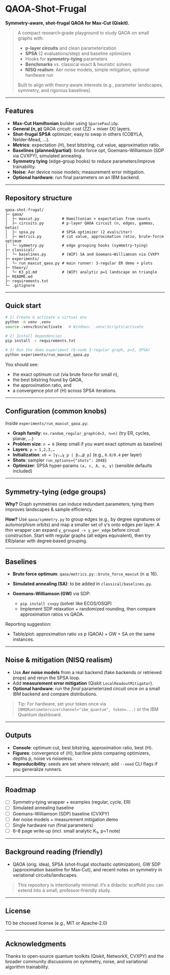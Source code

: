 # QAOA‑Shot‑Frugal

**Symmetry‑aware, shot‑frugal QAOA for Max‑Cut (Qiskit).**

> A compact research‑grade playground to study QAOA on small graphs with:
>
> * **p‑layer circuits** and clean parameterization
> * **SPSA** (2 evaluations/step) and baseline optimizers
> * Hooks for **symmetry‑tying** parameters
> * **Benchmarks** vs. classical exact & heuristic solvers
> * **NISQ realism**: Aer noise models, simple mitigation, optional hardware run
>
> Built to align with theory‑aware interests (e.g., parameter landscapes, symmetry, and rigorous baselines).

---

##  Features

* **Max‑Cut Hamiltonian** builder using `SparsePauliOp`.
* **General (n, p)** QAOA circuit: cost (ZZ) + mixer (X) layers.
* **Shot‑frugal SPSA** optimizer; easy to swap in others (COBYLA, Nelder‑Mead, …).
* **Metrics**: expectation ⟨H⟩, best bitstring, cut value, approximation ratio.
* **Baselines (planned/partial)**: brute force opt, Goemans–Williamson (SDP via CVXPY), simulated annealing.
* **Symmetry tying** (edge‑group hooks) to reduce parameters/improve trainability.
* **Noise**: Aer device noise models; measurement error mitigation.
* **Optional hardware**: run final parameters on an IBM backend.

---

##  Repository structure

```
qaoa-shot-frugal/
├─ qaoa/
│  ├─ maxcut.py          # Hamiltonian + expectation from counts
│  ├─ circuits.py        # p‑layer QAOA circuit (n, edges, gammas, betas)
│  ├─ spsa.py            # SPSA optimizer (2 evals/iter)
│  ├─ metrics.py         # cut value, approximation ratio, brute‑force optimum
│  └─ symmetry.py        # edge grouping hooks (symmetry‑tying)
├─ classical/
│  └─ baselines.py       # (WIP) SA and Goemans–Williamson via CVXPY
├─ experiments/
│  └─ run_maxcut_qaoa.py # main runner: 3‑regular ER demo + plots
├─ theory/
│  └─ K3_p1.md           # (WIP) analytic p=1 landscape on triangle
├─ README.md
├─ requirements.txt
└─ .gitignore
```

---

##  Quick start

```bash
# 1) Create & activate a virtual env
python -m venv .venv
source .venv/bin/activate   # Windows: .venv\Scripts\activate

# 2) Install dependencies
pip install -r requirements.txt

# 3) Run the demo experiment (6‑node 3‑regular graph, p=2, SPSA)
python experiments/run_maxcut_qaoa.py
```

You should see:

* the exact optimum cut (via brute force for small n),
* the best bitstring found by QAOA,
* the approximation ratio, and
* a convergence plot of ⟨H⟩ across SPSA iterations.

---

##  Configuration (common knobs)

Inside `experiments/run_maxcut_qaoa.py`:

* **Graph family**: `nx.random_regular_graph(d=3, n=n)` (try ER, cycles, planar, …)
* **Problem size**: `n = 6` (keep small if you want exact optimum as baseline)
* **Layers**: `p = 1,2,3,…`
* **Initialization**: `x0 = [γ₁…γ_p | β₁…β_p]` (e.g., `0.8/0.4` per layer)
* **Shots**: sampler `run_options={"shots": 2048}`
* **Optimizer**: SPSA hyper‑params `(a, c, A, α, γ)` (sensible defaults included)

---

##  Symmetry‑tying (edge groups)

**Why?** Graph symmetries can induce redundant parameters; tying them improves landscapes & sample efficiency.

**How?** Use `qaoa/symmetry.py` to group edges (e.g., by degree signatures or automorphism orbits) and map a smaller set of γ’s onto edges per layer. A thin wrapper can expand `γ_grouped -> γ_per_edge` before circuit construction. Start with regular graphs (all edges equivalent), then try ER/planar with degree‑based grouping.

---

##  Baselines

* **Brute force optimum**: `qaoa/metrics.py::brute_force_maxcut` (n ≲ 16).
* **Simulated annealing (SA)**: to be added in `classical/baselines.py`.
* **Goemans–Williamson (GW)** via SDP:

  * `pip install cvxpy` (solver like ECOS/OSQP)
  * Implement SDP relaxation + randomized rounding, then compare approximation ratios vs QAOA.

Reporting suggestion:

* Table/plot: approximation ratio vs p (QAOA) + GW + SA on the same instances.

---

##  Noise & mitigation (NISQ realism)

* Use **Aer noise models** from a real backend (fake backends or retrieved props) and rerun the SPSA loop.
* Add **measurement error mitigation** (Qiskit `LocalReadoutMitigator`).
* **Optional hardware**: run the *final* parameterized circuit once on a small IBM backend and compare distributions.

> Tip: For hardware, set your token once via `IBMQRuntimeService(channel="ibm_quantum", token=...)` or the IBM Quantum dashboard.

---

##  Outputs

* **Console**: optimum cut, best bitstring, approximation ratio, best ⟨H⟩.
* **Figures**: convergence of ⟨H⟩; bar/line plots comparing optimizers, depths p, noise vs noiseless.
* **Reproducibility**: seeds are set where relevant; add `--seed` CLI flags if you generalize runners.

---

##  Roadmap

* [ ] Symmetry‑tying wrapper + examples (regular, cycle, ER)
* [ ] Simulated annealing baseline
* [ ] Goemans–Williamson (SDP) baseline (CVXPY)
* [ ] Aer noise models + measurement mitigation demo
* [ ] Single hardware run (final parameters)
* [ ] 6–8 page write‑up (incl. small analytic K₃, p=1 note)

---

##  Background reading (friendly)

* QAOA (orig. idea), SPSA (shot‑frugal stochastic optimization), GW SDP (approximation baseline for Max‑Cut), and recent notes on symmetry in variational circuits/landscapes.

> This repository is intentionally minimal: it’s a didactic scaffold you can extend into a small, professor‑friendly study.

---

##  License

TO be choosed license (e.g., MIT or Apache‑2.0) 

---

##  Acknowledgments

Thanks to open‑source quantum toolkits (Qiskit, NetworkX, CVXPY) and the broader community discussions on symmetry, noise, and variational algorithm trainability.
